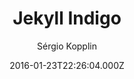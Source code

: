 ---
title: Jekyll Indigo
github: https://github.com/sergiokopplin/indigo
demo: https://sergiokopplin.github.io/indigo/
author: Sérgio Kopplin
ssg:
  - Jekyll
cms:
  - No Cms
date: 2016-01-23T22:26:04.000Z
github_branch: gh-pages
description: ':ramen: Minimalist Jekyll Template'
stale: false
---
